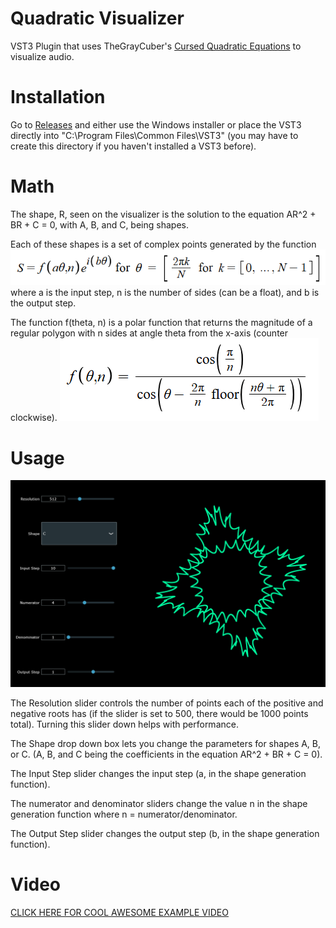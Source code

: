 # Quadratic  Visualizer

VST3 Plugin that uses TheGrayCuber's [Cursed Quadratic Equations](https://www.youtube.com/watch?v=ocDnfeFAsCg) to visualize audio.

# Installation

Go to [Releases](https://github.com/HappyAcccident/Quadratic-Visualizer-Plugin/releases) and either use the Windows installer or place the VST3 directly into "C:\Program Files\Common Files\VST3" (you may have to create this directory if you haven't installed a VST3 before).

# Math

The shape, R, seen on the visualizer is the solution to the equation AR^2 + BR + C = 0, with A, B, and C, being shapes.

Each of these shapes is a set of complex points generated by the function ![](image-1.png) where a is the input step, n is the number of sides (can be a float), and b is the output step.

The function f(theta, n) is a polar function that returns the magnitude of a regular polygon with n sides at angle theta from the x-axis (counter clockwise).
![](image-3.png)

# Usage

![](image-2.png)

The Resolution slider controls the number of points each of the positive and negative roots has (if the slider is set to 500, there would be 1000 points total). Turning this slider down helps with performance.

The Shape drop down box lets you change the parameters for shapes A, B, or C. (A, B, and C being the coefficients in the equation AR^2 + BR + C = 0).

The Input Step slider changes the input step (a, in the shape generation function).

The numerator and denominator sliders change the value n in the shape generation function where n = numerator/denominator.

The Output Step slider changes the output step (b, in the shape generation function).

# Video

[CLICK HERE FOR COOL AWESOME EXAMPLE VIDEO](https://www.youtube.com/watch?v=nlIY9vCzq-g)
